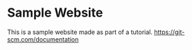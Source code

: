 # Sample Website

This is a sample website made as part of a tutorial.
https://git-scm.com/documentation
